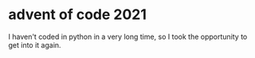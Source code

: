 # advent of code 2021
 
I haven't coded in python in a very long time, so I took the opportunity to get into it again.